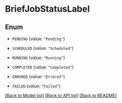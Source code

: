 # BriefJobStatusLabel

## Enum


* `PENDING` (value: `"Pending"`)

* `SCHEDULED` (value: `"Scheduled"`)

* `RUNNING` (value: `"Running"`)

* `COMPLETED` (value: `"Completed"`)

* `ERRORED` (value: `"Errored"`)

* `FAILED` (value: `"Failed"`)


[[Back to Model list]](../README.md#documentation-for-models) [[Back to API list]](../README.md#documentation-for-api-endpoints) [[Back to README]](../README.md)


